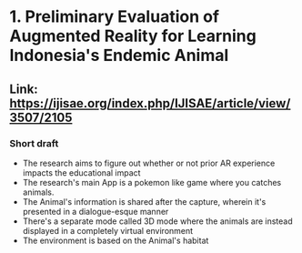 # 1. **Preliminary Evaluation of Augmented Reality for Learning Indonesia's Endemic Animal** 
## Link: https://ijisae.org/index.php/IJISAE/article/view/3507/2105
### Short draft
- The research aims to figure out whether or not prior AR experience impacts the educational impact
- The research's main App is a pokemon like game where you catches animals.
- The Animal's information is shared after the capture, wherein it's presented in a dialogue-esque manner
- There's a separate mode called 3D mode where the animals are instead displayed in a completely virtual environment
- The environment is based on the Animal's habitat